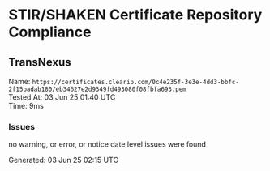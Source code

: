 # STIR/SHAKEN Certificate Repository Compliance

## TransNexus

Name: `https://certificates.clearip.com/0c4e235f-3e3e-4dd3-bbfc-2f15badab180/eb34627e2d9349fd493080f08fbfa693.pem`\
Tested At: 03 Jun 25 01:40 UTC\
Time: 9ms

### Issues

no warning, or error, or notice date level issues were found

Generated: 03 Jun 25 02:15 UTC